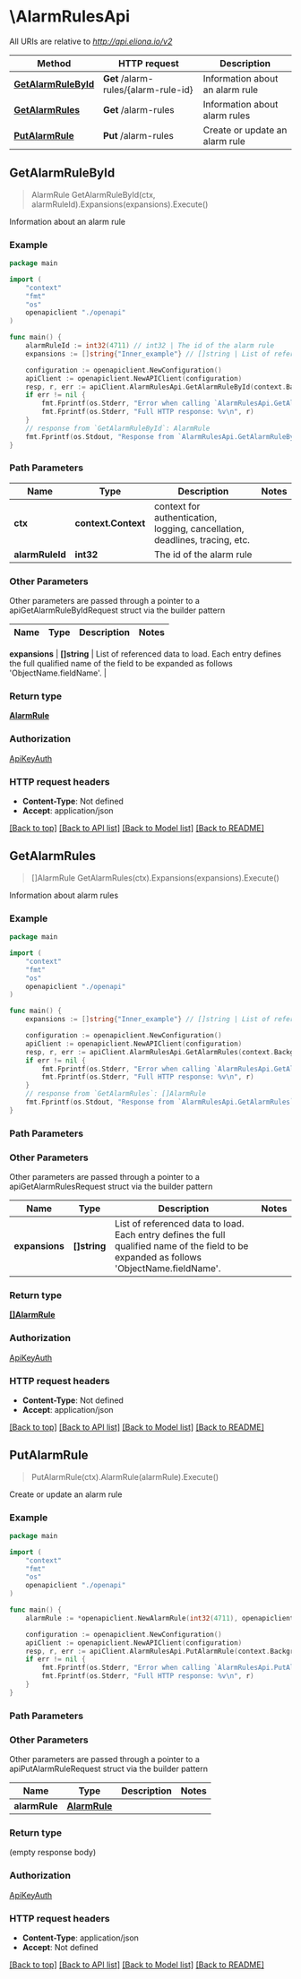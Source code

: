 # \AlarmRulesApi

All URIs are relative to *http://api.eliona.io/v2*

Method | HTTP request | Description
------------- | ------------- | -------------
[**GetAlarmRuleById**](AlarmRulesApi.md#GetAlarmRuleById) | **Get** /alarm-rules/{alarm-rule-id} | Information about an alarm rule
[**GetAlarmRules**](AlarmRulesApi.md#GetAlarmRules) | **Get** /alarm-rules | Information about alarm rules
[**PutAlarmRule**](AlarmRulesApi.md#PutAlarmRule) | **Put** /alarm-rules | Create or update an alarm rule



## GetAlarmRuleById

> AlarmRule GetAlarmRuleById(ctx, alarmRuleId).Expansions(expansions).Execute()

Information about an alarm rule



### Example

```go
package main

import (
    "context"
    "fmt"
    "os"
    openapiclient "./openapi"
)

func main() {
    alarmRuleId := int32(4711) // int32 | The id of the alarm rule
    expansions := []string{"Inner_example"} // []string | List of referenced data to load. Each entry defines the full qualified name of the field to be expanded as follows 'ObjectName.fieldName'. (optional)

    configuration := openapiclient.NewConfiguration()
    apiClient := openapiclient.NewAPIClient(configuration)
    resp, r, err := apiClient.AlarmRulesApi.GetAlarmRuleById(context.Background(), alarmRuleId).Expansions(expansions).Execute()
    if err != nil {
        fmt.Fprintf(os.Stderr, "Error when calling `AlarmRulesApi.GetAlarmRuleById``: %v\n", err)
        fmt.Fprintf(os.Stderr, "Full HTTP response: %v\n", r)
    }
    // response from `GetAlarmRuleById`: AlarmRule
    fmt.Fprintf(os.Stdout, "Response from `AlarmRulesApi.GetAlarmRuleById`: %v\n", resp)
}
```

### Path Parameters


Name | Type | Description  | Notes
------------- | ------------- | ------------- | -------------
**ctx** | **context.Context** | context for authentication, logging, cancellation, deadlines, tracing, etc.
**alarmRuleId** | **int32** | The id of the alarm rule | 

### Other Parameters

Other parameters are passed through a pointer to a apiGetAlarmRuleByIdRequest struct via the builder pattern


Name | Type | Description  | Notes
------------- | ------------- | ------------- | -------------

 **expansions** | **[]string** | List of referenced data to load. Each entry defines the full qualified name of the field to be expanded as follows &#39;ObjectName.fieldName&#39;. | 

### Return type

[**AlarmRule**](AlarmRule.md)

### Authorization

[ApiKeyAuth](../README.md#ApiKeyAuth)

### HTTP request headers

- **Content-Type**: Not defined
- **Accept**: application/json

[[Back to top]](#) [[Back to API list]](../README.md#documentation-for-api-endpoints)
[[Back to Model list]](../README.md#documentation-for-models)
[[Back to README]](../README.md)


## GetAlarmRules

> []AlarmRule GetAlarmRules(ctx).Expansions(expansions).Execute()

Information about alarm rules



### Example

```go
package main

import (
    "context"
    "fmt"
    "os"
    openapiclient "./openapi"
)

func main() {
    expansions := []string{"Inner_example"} // []string | List of referenced data to load. Each entry defines the full qualified name of the field to be expanded as follows 'ObjectName.fieldName'. (optional)

    configuration := openapiclient.NewConfiguration()
    apiClient := openapiclient.NewAPIClient(configuration)
    resp, r, err := apiClient.AlarmRulesApi.GetAlarmRules(context.Background()).Expansions(expansions).Execute()
    if err != nil {
        fmt.Fprintf(os.Stderr, "Error when calling `AlarmRulesApi.GetAlarmRules``: %v\n", err)
        fmt.Fprintf(os.Stderr, "Full HTTP response: %v\n", r)
    }
    // response from `GetAlarmRules`: []AlarmRule
    fmt.Fprintf(os.Stdout, "Response from `AlarmRulesApi.GetAlarmRules`: %v\n", resp)
}
```

### Path Parameters



### Other Parameters

Other parameters are passed through a pointer to a apiGetAlarmRulesRequest struct via the builder pattern


Name | Type | Description  | Notes
------------- | ------------- | ------------- | -------------
 **expansions** | **[]string** | List of referenced data to load. Each entry defines the full qualified name of the field to be expanded as follows &#39;ObjectName.fieldName&#39;. | 

### Return type

[**[]AlarmRule**](AlarmRule.md)

### Authorization

[ApiKeyAuth](../README.md#ApiKeyAuth)

### HTTP request headers

- **Content-Type**: Not defined
- **Accept**: application/json

[[Back to top]](#) [[Back to API list]](../README.md#documentation-for-api-endpoints)
[[Back to Model list]](../README.md#documentation-for-models)
[[Back to README]](../README.md)


## PutAlarmRule

> PutAlarmRule(ctx).AlarmRule(alarmRule).Execute()

Create or update an alarm rule



### Example

```go
package main

import (
    "context"
    "fmt"
    "os"
    openapiclient "./openapi"
)

func main() {
    alarmRule := *openapiclient.NewAlarmRule(int32(4711), openapiclient.DataSubtype("input"), "temperature", openapiclient.AlarmPriority(1)) // AlarmRule | 

    configuration := openapiclient.NewConfiguration()
    apiClient := openapiclient.NewAPIClient(configuration)
    resp, r, err := apiClient.AlarmRulesApi.PutAlarmRule(context.Background()).AlarmRule(alarmRule).Execute()
    if err != nil {
        fmt.Fprintf(os.Stderr, "Error when calling `AlarmRulesApi.PutAlarmRule``: %v\n", err)
        fmt.Fprintf(os.Stderr, "Full HTTP response: %v\n", r)
    }
}
```

### Path Parameters



### Other Parameters

Other parameters are passed through a pointer to a apiPutAlarmRuleRequest struct via the builder pattern


Name | Type | Description  | Notes
------------- | ------------- | ------------- | -------------
 **alarmRule** | [**AlarmRule**](AlarmRule.md) |  | 

### Return type

 (empty response body)

### Authorization

[ApiKeyAuth](../README.md#ApiKeyAuth)

### HTTP request headers

- **Content-Type**: application/json
- **Accept**: Not defined

[[Back to top]](#) [[Back to API list]](../README.md#documentation-for-api-endpoints)
[[Back to Model list]](../README.md#documentation-for-models)
[[Back to README]](../README.md)

